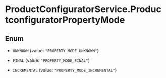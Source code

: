 # ProductConfiguratorService.ProductconfiguratorPropertyMode

## Enum


* `UNKNOWN` (value: `"PROPERTY_MODE_UNKNOWN"`)

* `FINAL` (value: `"PROPERTY_MODE_FINAL"`)

* `INCREMENTAL` (value: `"PROPERTY_MODE_INCREMENTAL"`)


